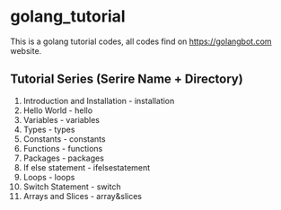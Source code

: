 # golang_tutorial

This is a golang tutorial codes, all codes find on https://golangbot.com website.

## Tutorial Series (Serire Name + Directory)

1. Introduction and Installation - installation
2. Hello World - hello
3. Variables - variables
4. Types - types
5. Constants - constants
6. Functions - functions
7. Packages - packages
8. If else statement - ifelsestatement
9. Loops - loops
10. Switch Statement - switch
11. Arrays and Slices - array&slices